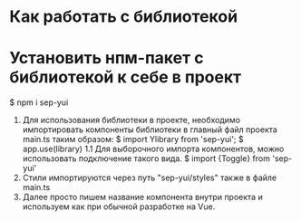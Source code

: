 # Как работать с библиотекой

# Установить нпм-пакет с библиотекой к себе в проект

$ npm i sep-yui

1. Для использования библиотеки в проекте, необходимо импортировать компоненты библиотеки в главный файл проекта main.ts таким образом:
$ import Ylibrary from 'sep-yui';
$ app.use(library)
1.1 Для выборочного импорта компонентов, можно использовать подключение такого вида.
$ import {Toggle} from 'sep-yui'
2. Стили импортируются через путь "sep-yui/styles" также в файле main.ts
3. Далее просто пишем название компонента внутри проекта и используем как при обычной разработке на Vue. 